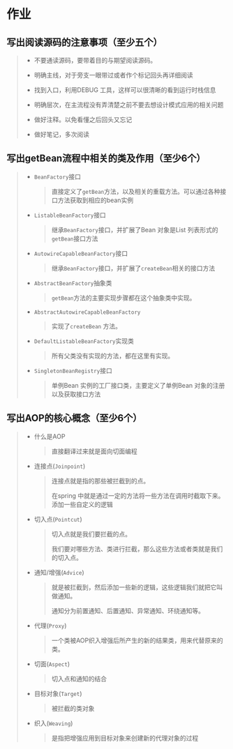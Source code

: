 # 作业

## 写出阅读源码的注意事项（至少五个） 

> - 不要通读源码，要带着目的与期望阅读源码。
> - 明确主线，对于旁支一眼带过或者作个标记回头再详细阅读
> - 找到入口，利用DEBUG 工具，这样可以很清晰的看到运行时栈信息
> - 明确层次，在主流程没有弄清楚之前不要去想设计模式应用的相关问题
> - 做好注释。以免看懂之后回头又忘记
>
> - 做好笔记，多次阅读

## 写出getBean流程中相关的类及作用（至少6个） 

> - `BeanFactory`接口
>
>   > 直接定义了`getBean`方法，以及相关的重载方法。可以通过各种接口方法获取到相应的bean实例
>
> - `ListableBeanFactory`接口
>
>   > 继承`BeanFactory`接口，并扩展了Bean 对象是List 列表形式的`getBean`接口方法
>
> - `AutowireCapableBeanFactory`接口
>
>   > 继承`BeanFactory`接口，并扩展了`createBean`相关的接口方法
>
> - `AbstractBeanFactory`抽象类
>
>   > `getBean`方法的主要实现步骤都在这个抽象类中实现。
>
> - `AbstractAutowireCapableBeanFactory`
>
>   > 实现了`createBean` 方法。
>
> - `DefaultListableBeanFactory`实现类
>
>   > 所有父类没有实现的方法，都在这里有实现。
>
> - `SingletonBeanRegistry`接口
>
>   > 单例Bean 实例的工厂接口类，主要定义了单例Bean 对象的注册以及获取接口方法

## 写出AOP的核心概念（至少6个） 

> - 什么是AOP
>
>   > 直接翻译过来就是面向切面编程
>
> - 连接点(`Joinpoint`)
>
>   > 连接点就是指的那些被拦截到的点。
>   >
>   > 在spring 中就是通过一定的方法将一些方法在调用时截取下来。添加一些自定义的逻辑
>
> - 切入点(`Pointcut`)
>
>   > 切入点就是我们要拦截的点。
>   >
>   > 我们要对哪些方法、类进行拦截，那么这些方法或者类就是我们的切入点。
>
> - 通知/增强(`Advice`)
>
>   > 就是被拦截到，然后添加一些新的逻辑，这些逻辑我们就把它叫做通知。
>   >
>   > 通知分为前置通知、后置通知、异常通知、环绕通知等。
>
> - 代理(`Proxy`)
>
>   > 一个类被AOP织入增强后所产生的新的结果类，用来代替原来的类。
>
> - 切面(`Aspect`)
>
>   > 切入点和通知的结合
>
> - 目标对象(`Target`)
>
>   > 被拦截的类对象
>
> - 织入(`Weaving`)
>
>   > 是指把增强应用到目标对象来创建新的代理对象的过程

